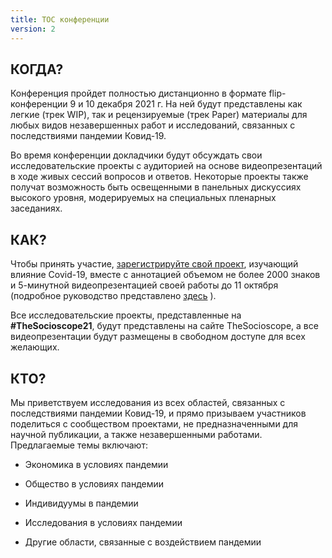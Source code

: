 ```yaml
---
title: ТОС конференции
version: 2
---
```


## КОГДА?

Конференция пройдет полностью дистанционно в формате flip-конференции 9 и 10 декабря 2021 г. На ней будут представлены как легкие (трек WIP), так и рецензируемые (трек Paper) материалы для любых видов незавершенных работ и исследований, связанных с последствиями пандемии Ковид-19.

Во время конференции докладчики будут обсуждать свои исследовательские проекты с аудиторией на основе видеопрезентаций в ходе живых сессий вопросов и ответов. Некоторые проекты также получат возможность быть освещенными в панельных дискуссиях высокого уровня, модерируемых на специальных пленарных заседаниях.

## КАК?

Чтобы принять участие, [зарегистрируйте свой проект](https://TheSocioscope.org/register), изучающий влияние Covid-19, вместе с аннотацией объемом не более 2000 знаков и 5-минутной видеопрезентацией своей работы до 11 октября (подробное руководство представлено [здесь](/conference/video_guidance) ).

Все исследовательские проекты, представленные на **\#TheSocioscope21**, будут представлены на сайте TheSocioscope, а все видеопрезентации будут размещены в свободном доступе для всех желающих.

## КТО?

Мы приветствуем исследования из всех областей, связанных с последствиями пандемии Ковид-19, и прямо призываем участников поделиться с сообществом проектами, не предназначенными для научной публикации, а также незавершенными работами. Предлагаемые темы включают:

- Экономика в условиях пандемии

- Общество в условиях пандемии

- Индивидуумы в пандемии

- Исследования в условиях пандемии

- Другие области, связанные с воздействием пандемии

<!-- -->
